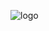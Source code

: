 ![logo](https://user-images.githubusercontent.com/83859089/118264681-56500900-b4b8-11eb-95dd-0baf276ab613.gif)
